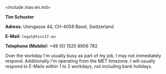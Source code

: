 <include /nav.en.md>

**Tim Schuster**

**Adress:** Utengasse 44, CH-4058 Basel, Switzerland

**E-Mail:** `legal@tscs37.eu`

**Telephone (Mobile):** +49 (0) 1525 8906 782 

Over the workday I'm usually busy as part of my job, I may not immediately respond. Additionally I'm operating from the MET timezone. I will usually respond to E-Mails within 1 to 2 workdays, not including bank holidays.